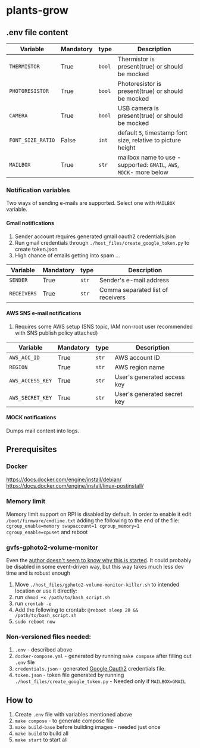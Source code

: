 # plants-grow

## .env file content

| Variable                  | Mandatory |  type  |                            Description                                |
|---------------------------|-----------|--------|-----------------------------------------------------------------------|
| `THERMISTOR`              |   True    | `bool` | Thermistor is present(true) or should be mocked                       |
| `PHOTORESISTOR`           |   True    | `bool` | Photoresistor is present(true) or should be mocked                    |
| `CAMERA`                  |   True    | `bool` | USB camera is present(true) or should be mocked                       |
| `FONT_SIZE_RATIO`         |   False   | `int`  | default `5`, timestamp font size, relative to picture height          |
| `MAILBOX`                 |   True    | `str`  | mailbox name to use - supported: `GMAIL`, `AWS`, `MOCK`- more below   |


### Notification variables
Two ways of sending e-mails are supported. Select one with `MAILBOX` variable.

#### Gmail notifications
1. Sender account requires generated gmail oauth2 credentials.json
1. Run gmail credentials through `./host_files/create_google_token.py` to create token.json
1. High chance of emails getting into spam ...

| Variable                  | Mandatory |  type  |                            Description                                |
|---------------------------|-----------|--------|-----------------------------------------------------------------------|
| `SENDER`                  |   True    | `str`  | Sender's e-mail address                                               |
| `RECEIVERS`               |   True    | `str`  | Comma separated list of receivers

#### AWS SNS e-mail notifications
1. Requires some AWS setup (SNS topic, IAM non-root user recommended with SNS publish policy attached)

| Variable                  | Mandatory |  type  |                            Description                                |
|---------------------------|-----------|--------|-----------------------------------------------------------------------|
| `AWS_ACC_ID`              |   True    | `str`  | AWS account ID                                                        |
| `REGION`                  |   True    | `str`  | AWS region name                                                       |
| `AWS_ACCESS_KEY`          |   True    | `str`  | User's generated access key                                           |
| `AWS_SECRET_KEY`          |   True    | `str`  | User's generated secret key                                           |
#### MOCK notifications
Dumps mail content into logs.


## Prerequisites

### Docker
https://docs.docker.com/engine/install/debian/
https://docs.docker.com/engine/install/linux-postinstall/

### Memory limit
Memory limit support on RPI is disabled by default. In order to enable it edit `/boot/firmware/cmdline.txt`
adding the following to the end of the file: `cgroup_enable=memory swapaccount=1 cgroup_memory=1 cgroup_enable=cpuset`
and reboot

### gvfs-gphoto2-volume-monitor
Even the [author doesn't seem to know why this is started](https://github.com/gphoto/gphoto2/issues/181). It could probably be disabled in some event-driven way,
but this way takes much less dev time and is robust enough

1. Move `./host_files/gphoto2-volume-monitor-killer.sh` to intended location or use it directly:
1. run `chmod +x /path/to/bash_script.sh`
1. run `crontab -e`
1. Add the following to crontab: `@reboot sleep 20 && /path/to/bash_script.sh`
1. `sudo reboot now`

### Non-versioned files needed:
1. `.env` - described above
1. `docker-compose.yml` - generated by running `make compose` after filling out `.env` file
1. `credentials.json` - generated [Google Oauth2](https://developers.google.com/workspace/guides/create-credentials#web-application) credentials file.
1. `token.json` - token file generated by running `./host_files/create_google_token.py` - Needed only if `MAILBOX=GMAIL`

## How to
1. Create `.env` file with variables mentioned above
1. `make compose` - to generate compose file
1. `make build-base` before building images - needed just once
1. `make build` to build all
1. `make start` to start all
